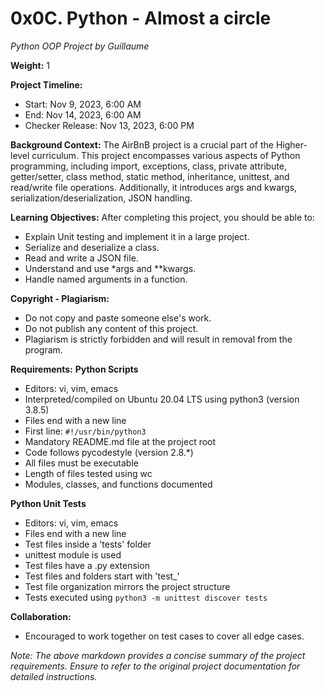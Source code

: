 # 0x0C. Python - Almost a circle
*Python OOP Project by Guillaume*

**Weight:** 1

**Project Timeline:**
- Start: Nov 9, 2023, 6:00 AM
- End: Nov 14, 2023, 6:00 AM
- Checker Release: Nov 13, 2023, 6:00 PM

**Background Context:**
The AirBnB project is a crucial part of the Higher-level curriculum. This project encompasses various aspects of Python programming, including import, exceptions, class, private attribute, getter/setter, class method, static method, inheritance, unittest, and read/write file operations. Additionally, it introduces args and kwargs, serialization/deserialization, JSON handling.

**Learning Objectives:**
After completing this project, you should be able to:
- Explain Unit testing and implement it in a large project.
- Serialize and deserialize a class.
- Read and write a JSON file.
- Understand and use *args and **kwargs.
- Handle named arguments in a function.

**Copyright - Plagiarism:**
- Do not copy and paste someone else's work.
- Do not publish any content of this project.
- Plagiarism is strictly forbidden and will result in removal from the program.

**Requirements:**
**Python Scripts**
- Editors: vi, vim, emacs
- Interpreted/compiled on Ubuntu 20.04 LTS using python3 (version 3.8.5)
- Files end with a new line
- First line: `#!/usr/bin/python3`
- Mandatory README.md file at the project root
- Code follows pycodestyle (version 2.8.*)
- All files must be executable
- Length of files tested using wc
- Modules, classes, and functions documented

**Python Unit Tests**
- Editors: vi, vim, emacs
- Files end with a new line
- Test files inside a 'tests' folder
- unittest module is used
- Test files have a .py extension
- Test files and folders start with 'test_'
- Test file organization mirrors the project structure
- Tests executed using `python3 -m unittest discover tests`

**Collaboration:**
- Encouraged to work together on test cases to cover all edge cases.

*Note: The above markdown provides a concise summary of the project requirements. Ensure to refer to the original project documentation for detailed instructions.*
